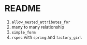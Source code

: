 README
=========

1. `allow_nested_attributes_for`
2. many to many relationship
3. `simple_form`
4. `rspec` with `spring` and `factory_girl`